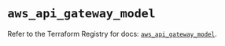 # `aws_api_gateway_model`

Refer to the Terraform Registry for docs: [`aws_api_gateway_model`](https://registry.terraform.io/providers/hashicorp/aws/5.69.0/docs/resources/api_gateway_model).
